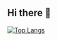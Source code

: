 ## Hi there 👋

[![Top Langs](https://github-readme-stats.vercel.app/api/top-langs/?username=rtuszik)](https://github.com/anuraghazra/github-readme-stats)
